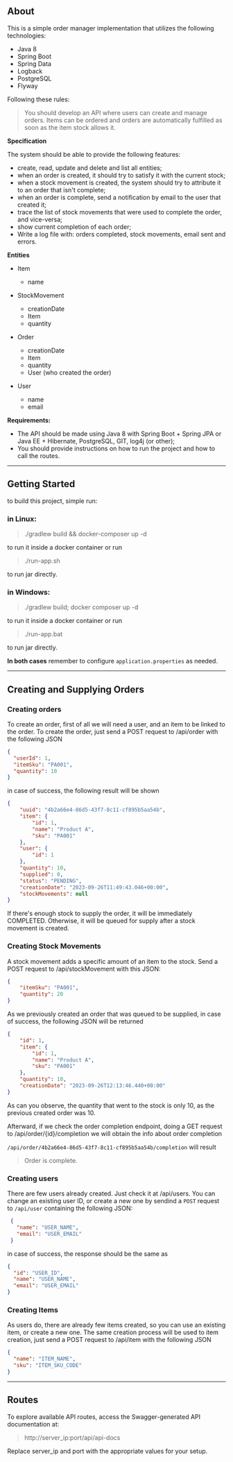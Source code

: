 ## About

This is a simple order manager implementation that utilizes the 
following technologies:

* Java 8
* Spring Boot
* Spring Data
* Logback
* PostgreSQL
* Flyway

Following these rules: 

> You should develop an API where users can create and manage orders. Items can be ordered and orders are automatically fulfilled as soon as the item stock allows it.

**Specification**

The system should be able to provide the following features:

- create, read, update and delete and list all entities;
- when an order is created, it should try to satisfy it with the current stock;
- when a stock movement is created, the system should try to attribute it to an order that isn't complete;
- when an order is complete, send a notification by email to the user that created it;
- trace the list of stock movements that were used to complete the order, and vice-versa;
- show current completion of each order;
- Write a log file with: orders completed, stock movements, email sent and errors.

**Entities**

- Item
  - name

- StockMovement
  - creationDate
  - Item
  - quantity

- Order
  - creationDate
  - Item
  - quantity
  - User (who created the order)

- User
  - name
  - email

**Requirements:**

- The API should be made using Java 8 with Spring Boot + Spring JPA or Java EE + Hibernate, PostgreSQL, GIT, log4j (or other);
- You should provide instructions on how to run the project and how to call the routes.


---

## Getting Started
to build this project, simple run:

### in Linux:
> ./gradlew build && docker-composer up -d

to run it inside a docker container or run 

> ./run-app.sh

to run jar directly.

### in Windows:
> ./gradlew build; docker composer up -d

to run it inside a docker container or run

> ./run-app.bat

to run jar directly.

**In both cases** remember to configure `application.properties` as needed.

---

## Creating and Supplying Orders

### Creating orders
To create an order, first of all we will need a user, and an item to be linked
to the order. To create the order, just send a POST request to /api/order with the
following JSON

```json
{
  "userId": 1,
  "itemSku": "PA001",
  "quantity": 10
}
``` 

in case of success, the following result will be shown

```json
{
    "uuid": "4b2a66e4-86d5-43f7-8c11-cf895b5aa54b",
    "item": {
        "id": 1,
        "name": "Product A",
        "sku": "PA001"
    },
    "user": {
        "id": 1
    },
    "quantity": 10,
    "supplied": 0,
    "status": "PENDING",
    "creationDate": "2023-09-26T11:49:43.046+00:00",
    "stockMovements": null
}
```

If there's enough stock to supply the order, it will be immediately COMPLETED. Otherwise, 
it will be queued for supply after a stock movement is created.

### Creating Stock Movements

A stock movement adds a specific amount of an item to the stock. Send a POST request to
/api/stockMovement with this JSON:

```json
{
    "itemSku": "PA001",
    "quantity": 20
}
```

As we previously created an order that was queued to be supplied, in case of success, the
following JSON will be returned

```json
{
    "id": 1,
    "item": {
        "id": 1,
        "name": "Product A",
        "sku": "PA001"
    },
    "quantity": 10,
    "creationDate": "2023-09-26T12:13:46.440+00:00"
}
```

As can you observe, the quantity that went to the stock is only 10, as the previous created order
was 10.

Afterward, if we check the order completion endpoint, doing a GET request to /api/order/{id}/completion
we will obtain the info about order completion

``
/api/order/4b2a66e4-86d5-43f7-8c11-cf895b5aa54b/completion
``
will result
> Order is complete.

### Creating users
There are few users already created. Just check it at /api/users. 
You can change an existing user ID, or create a new one by sendind a 
<code>POST</code> request to `/api/user` containing the following JSON:

```json
 {
   "name": "USER_NAME",
   "email": "USER_EMAIL"
 }
```

in case of success, the response should be the same as 
```json
{
  "id": "USER_ID",
  "name": "USER_NAME",
  "email": "USER_EMAIL"
}
```

### Creating Items
As users do, there are already few items created, so you can use an existing item,
or create a new one. The same creation process will be used to item creation, just send a POST request to 
/api/item with the following JSON

```json
{
  "name": "ITEM_NAME",
  "sku": "ITEM_SKU_CODE"
}
```

---
## Routes

To explore available API routes, access the Swagger-generated API documentation at: 

> http://server_ip:port/api/api-docs

Replace server_ip and port with the appropriate values for your setup.
